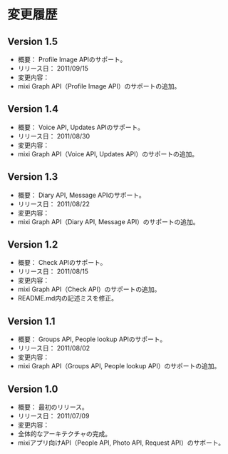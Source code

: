 # 変更履歴

## Version 1.5

 * 概要： Profile Image APIのサポート。
 * リリース日： 2011/09/15
 * 変更内容：
  * mixi Graph API（Profile Image API）のサポートの追加。

## Version 1.4

 * 概要： Voice API, Updates APIのサポート。
 * リリース日： 2011/08/30
 * 変更内容：
  * mixi Graph API（Voice API, Updates API）のサポートの追加。

## Version 1.3

 * 概要： Diary API, Message APIのサポート。
 * リリース日： 2011/08/22
 * 変更内容：
  * mixi Graph API（Diary API, Message API）のサポートの追加。

## Version 1.2

 * 概要： Check APIのサポート。
 * リリース日： 2011/08/15
 * 変更内容：
  * mixi Graph API（Check API）のサポートの追加。
  * README.md内の記述ミスを修正。

## Version 1.1

 * 概要： Groups API, People lookup APIのサポート。
 * リリース日： 2011/08/02
 * 変更内容：
  * mixi Graph API（Groups API, People lookup API）のサポートの追加。

## Version 1.0

 * 概要： 最初のリリース。
 * リリース日： 2011/07/09
 * 変更内容：
  * 全体的なアーキテクチャの完成。
  * mixiアプリ向けAPI（People API, Photo API, Request API）のサポート。
